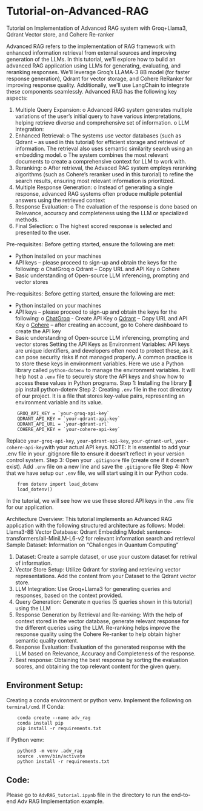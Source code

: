 # Tutorial-on-Advanced-RAG
Tutorial on Implementation of Advanced RAG system with Groq+Llama3, Qdrant Vector store, and Cohere Re-ranker


Advanced RAG refers to the implementation of RAG framework with enhanced information retrieval from external sources and improving generation of the LLMs. 
In this tutorial, we'll explore how to build an advanced RAG application using LLMs for generating, evaluating, and reranking responses. We'll leverage Groq’s LLAMA-3 8B model (for faster response generation), Qdrant for vector storage, and Cohere ReRanker for improving response quality. Additionally, we'll use LangChain to integrate these components seamlessly.
Advanced RAG has the following key aspects: 
1.	Multiple Query Expansion: 
o	Advanced RAG system generates multiple variations of the user’s initial query to have various interpretations, helping retrieve diverse and comprehensive set of information. 
o	LLM Integration: 
2.	Enhanced Retrieval: 
o	The systems use vector databases (such as Qdrant – as used in this tutorial) for efficient storage and retrieval of information. The retrieval also uses semantic similarity search using an embedding model. 
o	The system combines the most relevant documents to create a comprehensive context for LLM to work with. 
3.	Reranking: 
o	After retrieval, the Advaced RAG system employs reranking algorithms (such as Cohere’s reranker used in this turorial) to refine the search results, ensuring most relevant information is prioritized. 
4.	Multiple Response Generation: 
o	Instead of generating a single response, advanced RAG systems often produce multiple potential answers using the retrieved context
5.	Response Evaluation: 
o	The evaluation of the response is done based on Relevance, accuracy and completeness using the LLM or specialized methods. 
6.	Final Selection: 
o	The highest scored response is selected and presented to the user.    

Pre-requisites: 
Before getting started, ensure the following are met: 
-	Python installed on your machines
-	API keys – please proceed to sign-up and obtain the keys for the following:
o	ChatGroq
o	Qdrant – Copy URL and API Key
o	Cohere
-	Basic understanding of Open-source LLM inferencing, prompting and vector stores

Pre-requisites: 
Before getting started, ensure the following are met: 
-	Python installed on your machines
-	API keys – please proceed to sign-up and obtain the keys for the following:
o	[ChatGroq](https://console.groq.com/keys) - Create API Key
o	[Qdrant](https://qdrant.tech/documentation/cloud/authentication/) – Copy URL and API Key
o	[Cohere](https://dashboard.cohere.com/api-keys) – after creating an account, go to Cohere dashboard to create the API key
-	Basic understanding of Open-source LLM inferencing, prompting and vector stores
Setting the API Keys as Environment Variables: 
API keys are unique identifiers, and developers often need to protect these, as it can pose security risks if not managed properly. A common practice is to store these keys in environment variables. Here we use a Python library called `python-dotenv` to manage the environment variables. It will help host a `.env` file  to securely store the API keys and show how to access these values in Python programs. 
Step 1: Installing the library
	pip install python-dotenv
Step 2: Creating `.env` file in the root directory of our project. It is a file that stores key-value pairs, representing an environment variable and its value. 
```
	GROQ_API_KEY = `your-groq-api-key`
	QDRANT_API_KEY = `your-qdrant-api-key`
    QDRANT_API_URL = `your-qdrant-url`
	COHERE_API_KEY = `your-cohere-api-key`
```
Replace `your-groq-api-key`, `your-qdrant-api-key`, `your-qdrant-url`, `your-cohere-api-key`with your actual API keys.
NOTE: It is essential to add your .env file in your .gitignore file to ensure it doesn’t reflect in your version control system. 
Step 3: Open your `.gitignore` file (create one if it doesn’t exist). Add `.env` file on a new line and save the `.gitignore` file
Step 4: Now that we have setup our `.env` file, we will start using it in our Python code. 
```	
    from dotenv import load_dotenv
	load_dotenv()
```
In the tutorial, we will see how we use these stored API keys in the `.env` file for our application. 

Architecture Overview: 
This tutorial implements an Advanced RAG application with the following structured architecture as follows:
Model: Llama3-8B
Vector Database: Qdrant
Embedding Model: sentence-transformers/all-MiniLM-L6-v2 for relevant information search and retrieval 
Sample Dataset: Information on “Challenges in Quantum Computing” 
1.	Dataset: Create a sample dataset, or use your custom dataset for retrival of information. 
2.	Vector Store Setup: Utilize Qdrant for storing and retrieving vector representations. Add the content from your Dataset to the Qdrant vector store. 
3.	LLM Integration: Use Groq+Llama3 for generating queries and responses, based on the context provided. 
4.	Query Generation: Generate n queries (5 queries shown in this tutorial) using the LLM 
5.	Response Generation by Retrieval and Re-ranking: With the help of context stored in the vector database, generate relevant response for the different queries using the LLM. Re-ranking helps improve the response quality using the Cohere Re-ranker to help obtain higher semantic quality content. 
6.	Response Evaluation: Evaluation of the generated response with the LLM based on Relevance, Accuracy and Completeness of the response. 
7.	Best response: Obtaining the best response by sorting the evaluation scores, and obtaining the top relevant content for the given query. 

## Environment Setup:

Creating a conda environment or python venv. Implement the following on `terminal/cmd`.
If Conda: 
```
	conda create --name adv_rag
	conda install pip
	pip install -r requirements.txt
```

If Python venv:
```
	python3 -m venv .adv_rag
	source .venv/bin/activate
	python install -r requirements.txt
```

## Code: 
Please go to `AdvRAG_tutorial.ipynb` file in the directory to run the end-to-end Adv RAG Implementation example. 
